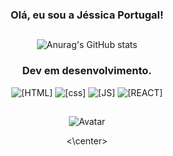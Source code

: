 <center>

### Olá, eu sou a Jéssica Portugal!

##

![Anurag's GitHub stats](https://github-readme-stats.vercel.app/api?username=jemportugal&show_icons=true&theme=tokyonight)

### Dev em desenvolvimento.

![[HTML]](https://img.shields.io/badge/HTML5-E34F26?style=for-the-badge&logo=html5&logoColor=white)
![[css]](https://img.shields.io/badge/CSS3-1572B6?style=for-the-badge&logo=css3&logoColor=white)
![[JS]](https://img.shields.io/badge/JavaScript-F7DF1E?style=for-the-badge&logo=javascript&logoColor=black)
![[REACT]](https://img.shields.io/badge/React-20232A?style=for-the-badge&logo=react&logoColor=61DAFB)

##

![Avatar](https://cdn.discordapp.com/attachments/981015431030652981/981015598014279720/avatar.gif)

<\center>

